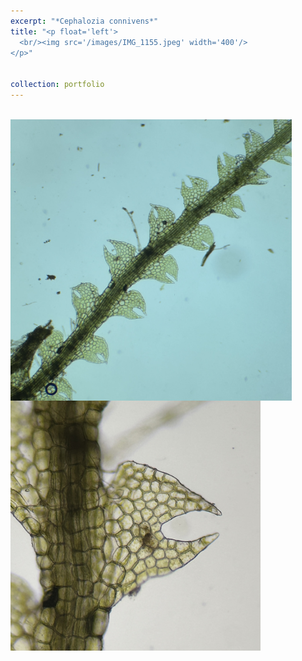 ```yaml
---
excerpt: "*Cephalozia connivens*"
title: "<p float='left'>
  <br/><img src='/images/IMG_1155.jpeg' width='400'/>
</p>"


collection: portfolio
---
```


<p float="left">
  <br/><img align="top" src="/images/IMG_1155.jpeg" width="450"/>
  <img align="top" src="/images/IMG_1156.jpeg" width="400"/>
</p>
